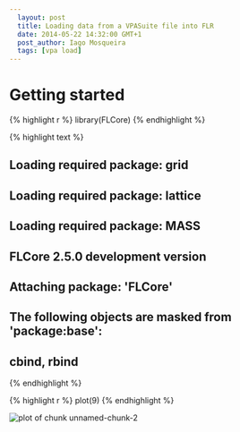 ```yaml
---
  layout: post
  title: Loading data from a VPASuite file into FLR
  date: 2014-05-22 14:32:00 GMT+1
  post_author: Iago Mosqueira
  tags: [vpa load]
---
```



# Getting started


{% highlight r %}
library(FLCore)
{% endhighlight %}



{% highlight text %}
## Loading required package: grid
## Loading required package: lattice
## Loading required package: MASS
## FLCore 2.5.0 development version
## 
## 
## Attaching package: 'FLCore'
## 
## The following objects are masked from 'package:base':
## 
##     cbind, rbind
{% endhighlight %}



{% highlight r %}
plot(9)
{% endhighlight %}

![plot of chunk unnamed-chunk-2](http://flr-project.org/assets/2014-05-22-loading-data-vpa/figures/unnamed-chunk-2.png) 
